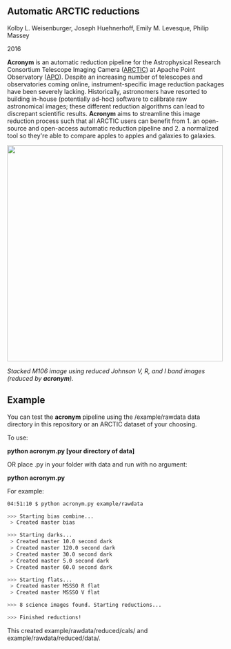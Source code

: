 ## Automatic ARCTIC reductions
Kolby L. Weisenburger, Joseph Huehnerhoff, Emily M. Levesque, Philip Massey

2016

**Acronym** is an automatic reduction pipeline for the Astrophysical Research Consortium Telescope Imaging Camera ([ARCTIC](http://www.apo.nmsu.edu/arc35m/Instruments/ARCTIC/)) at Apache Point Observatory ([APO](http://www.apo.nmsu.edu/)). Despite an increasing number of telescopes and observatories coming online, instrument-specific image reduction packages have been severely lacking. Historically, astronomers have resorted to building in-house (potentially ad-hoc) software to calibrate raw astronomical images; these different reduction algorithms can lead to discrepant scientific results. **Acronym** aims to streamline this image reduction process such that all ARCTIC users can benefit from 1. an open-source and open-access automatic reduction pipeline and 2. a normalized tool so they're able to compare apples to apples and galaxies to galaxies.

<img src="https://github.com/kweis/acronym/blob/master/docs/Aligned_m106.png" width="500" height="500" align="middle"/>

_Stacked M106 image using reduced Johnson V, R, and I band images (reduced by **acronym**)._


## Example

You can test the **acronym** pipeline using the /example/rawdata data directory in this repository or an ARCTIC dataset of your choosing.

To use:

**python acronym.py [your directory of data]**

OR place .py in your folder with data and run with no argument:

**python acronym.py**

For example:

  ```bash
04:51:10 $ python acronym.py example/rawdata

 >>> Starting bias combine...
   > Created master bias

 >>> Starting darks...
   > Created master 10.0 second dark
   > Created master 120.0 second dark
   > Created master 30.0 second dark
   > Created master 5.0 second dark
   > Created master 60.0 second dark

 >>> Starting flats...
   > Created master MSSSO R flat
   > Created master MSSSO V flat

 >>> 8 science images found. Starting reductions...

 >>> Finished reductions! 
  ```
  
  This created example/rawdata/reduced/cals/ and example/rawdata/reduced/data/.
